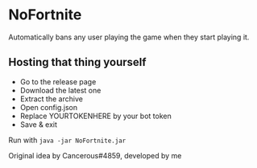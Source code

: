 # NoFortnite

Automatically bans any user playing the game when they start playing it.

## Hosting that thing yourself

* Go to the release page
* Download the latest one
* Extract the archive
* Open config.json
* Replace YOURTOKENHERE by your bot token
* Save & exit

Run with `java -jar NoFortnite.jar`

Original idea by Cancerous#4859, developed by me
